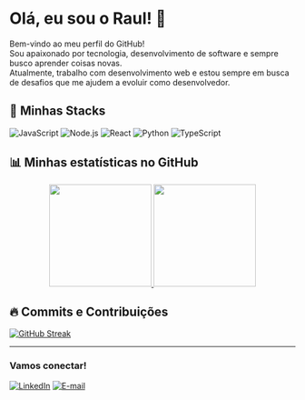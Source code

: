 # Olá, eu sou o Raul! 👋

Bem-vindo ao meu perfil do GitHub!  
Sou apaixonado por tecnologia, desenvolvimento de software e sempre busco aprender coisas novas.  
Atualmente, trabalho com desenvolvimento web e estou sempre em busca de desafios que me ajudem a evoluir como desenvolvedor.

## 🚀 Minhas Stacks

![JavaScript](https://img.shields.io/badge/-JavaScript-F7DF1E?style=flat-square&logo=javascript&logoColor=black)
![Node.js](https://img.shields.io/badge/-Node.js-339933?style=flat-square&logo=node.js&logoColor=white)
![React](https://img.shields.io/badge/-React-61DAFB?style=flat-square&logo=react&logoColor=black)
![Python](https://img.shields.io/badge/-Python-3776AB?style=flat-square&logo=python&logoColor=white)
![TypeScript](https://img.shields.io/badge/-TypeScript-3178C6?style=flat-square&logo=typescript&logoColor=white)
<!-- Adicione ou remova stacks conforme sua experiência -->

## 📊 Minhas estatísticas no GitHub

<div align="center">
  <a href="https://github.com/R4ULz">
    <img height="180em" src="https://github-readme-stats.vercel.app/api?username=R4ULz&show_icons=true&theme=tokyonight&include_all_commits=true&count_private=true"/>
    <img height="180em" src="https://github-readme-stats.vercel.app/api/top-langs/?username=R4ULz&layout=compact&langs_count=7&theme=tokyonight"/>
  </a>
</div>

## 🔥 Commits e Contribuições

[![GitHub Streak](https://streak-stats.demolab.com?user=R4ULz&theme=tokyonight&hide_border=true)](https://git.io/streak-stats)

---

### Vamos conectar!

[![LinkedIn](https://img.shields.io/badge/-LinkedIn-0077B5?style=flat-square&logo=linkedin&logoColor=white)](https://www.linkedin.com/in/seu-linkedin/)
[![E-mail](https://img.shields.io/badge/-Email-D14836?style=flat-square&logo=gmail&logoColor=white)](mailto:seu@email.com)

<!-- Sinta-se à vontade para personalizar ainda mais! -->
